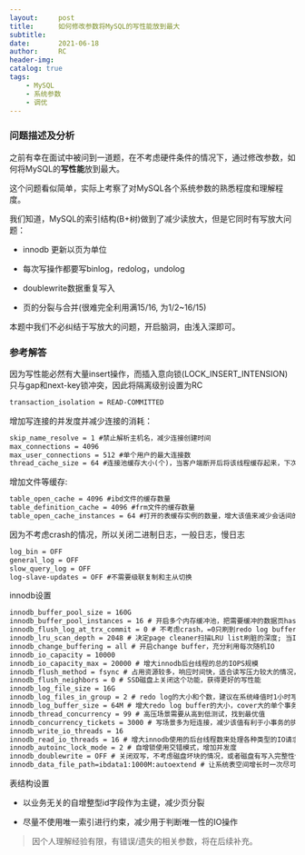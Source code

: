 ```yaml
---
layout:     post
title:      如何修改参数将MySQL的写性能放到最大
subtitle:  	
date:       2021-06-18
author:     RC
header-img: 
catalog: true
tags:
    - MySQL
    - 系统参数
    - 调优
---
```


### 问题描述及分析

之前有幸在面试中被问到一道题，在不考虑硬件条件的情况下，通过修改参数，如何将MySQL的**写性能**放到最大。

这个问题看似简单，实际上考察了对MySQL各个系统参数的熟悉程度和理解程度。

我们知道，MySQL的索引结构(B+树)做到了减少读放大，但是它同时有写放大问题：

- innodb 更新以页为单位

- 每次写操作都要写binlog，redolog，undolog

- doublewrite数据重复写入

- 页的分裂与合并(很难完全利用满15/16, 为1/2~16/15)

本题中我们不必纠结于写放大的问题，开启脑洞，由浅入深即可。

### 参考解答

因为写性能必然有大量insert操作，而插入意向锁(LOCK_INSERT_INTENSION)只与gap和next-key锁冲突，因此将隔离级别设置为RC

```html
transaction_isolation = READ-COMMITTED
```

增加写连接的并发度并减少连接的消耗：

```html
skip_name_resolve = 1 #禁止解析主机名，减少连接创建时间
max_connections = 4096 
max_user_connections = 512 #单个用户的最大连接数
thread_cache_size = 64 #连接池缓存大小(个)，当客户端断开后将该线程缓存起来，下次创建时快速响应，直接使用
```

增加文件等缓存:

```html
table_open_cache = 4096 #ibd文件的缓存数量
table_definition_cache = 4096 #frm文件的缓存数量
table_open_cache_instances = 64 #打开的表缓存实例的数量，增大该值来减少会话间的争用来提高可伸缩性
```

因为不考虑crash的情况，所以关闭二进制日志，一般日志，慢日志

```html
log_bin = OFF
general_log = OFF
slow_query_log = OFF
log-slave-updates = OFF #不需要级联复制和主从切换
```

innodb设置

```html
innodb_buffer_pool_size = 160G
innodb_buffer_pool_instances = 16 # 开启多个内存缓冲池，把需要缓冲的数据页hash到不同的缓冲池中，这样可以并行的内存读写，提高并发度
innodb_flush_log_at_trx_commit = 0 # 不考虑crash，=0只刷到redo log buffer中，获得最大写性能
innodb_lru_scan_depth = 2048 # 决定page cleaner扫描LRU list刷脏的深度; 当IO空闲时增大，写密集型且IO饱和时减小
innodb_change_buffering = all # 开启change buffer，充分利用每次随机IO
innodb_io_capacity = 10000
innodb_io_capacity_max = 20000 # 增大innodb后台线程的总的IOPS规模
innodb_flush_method = fsync # 占用资源较多，响应时间快，适合读写压力较大的情况，需要定期清理系统缓存echo 3 >/proc/sys/vm/drop_caches
innodb_flush_neighbors = 0 # SSD磁盘上关闭这个功能，获得更好的写性能
innodb_log_file_size = 16G
innodb_log_files_in_group = 2 # redo log的大小和个数，建议在系统峰值时1小时写满一个，不考虑crash后恢复时间
innodb_log_buffer_size = 64M # 增大redo log buffer的大小，cover大的单个事务，减少磁盘IO
innodb_thread_concurrency = 99 # 高压场景需要从高到低测试，找到最优值
innodb_concurrency_tickets = 3000 # 写场景多为短连接，减少该值有利于小事务的执行(竞争)
innodb_write_io_threads = 16
innodb_read_io_threads = 16 # 增大innodb使用的后台线程数来处理各种类型的IO请求，每个后台线程可以处理256个IO请求
innodb_autoinc_lock_mode = 2 # 自增锁使用交错模式，增加并发度
innodb_doublewrite = OFF # 关闭双写，不考虑磁盘坏块的情况，或者磁盘有写入完整性保证
innodb_data_file_path=ibdata1:1000M:autoextend # 让系统表空间增长时一次尽可能分配更多的表空间，避免在大批量写入时频繁的进行文件扩容
```

表结构设置

- 以业务无关的自增整型id字段作为主键，减少页分裂

- 尽量不使用唯一索引进行约束，减少用于判断唯一性的IO操作

> 因个人理解经验有限，有错误/遗失的相关参数，将在后续补充。